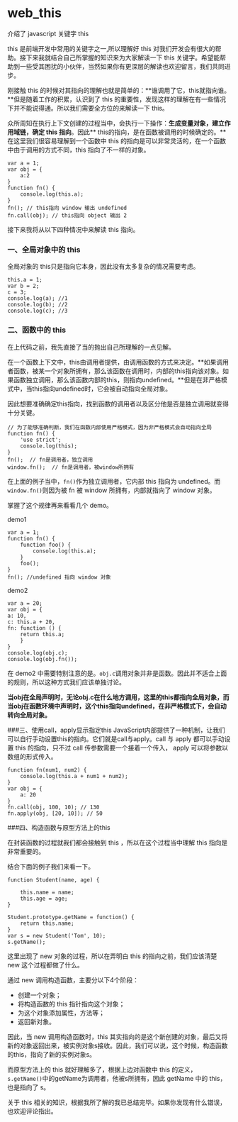 # web_this
介绍了 javascript 关键字 this


this 是前端开发中常用的关键字之一,所以理解好 this 对我们开发会有很大的帮助。接下来我就结合自己所掌握的知识来为大家解读一下 this 关键字。希望能帮助到一些受其困扰的小伙伴，当然如果你有更深层的解读也欢迎留言，我们共同进步。

刚接触 this 的时候对其指向的理解也就是简单的：**谁调用了它，this就指向谁。**但是随着工作的积累，认识到了 this 的重要性，发现这样的理解在有一些情况下并不能说得通。所以我们需要全方位的来解读一下 this。

众所周知在执行上下文创建的过程当中，会执行一下操作：**生成变量对象，建立作用域链，确定 this 指向**。因此** this的指向，是在函数被调用的时候确定的。**在这里我们很容易理解到一个函数中 this 的指向是可以非常灵活的，在一个函数中由于调用的方式不同，this 指向了不一样的对象。

	var a = 1;
    var obj = {
        a:2
    }
    function fn() {
        console.log(this.a);
    }
    fn(); // this指向 window 输出 undefined
    fn.call(obj); // this指向 object 输出 2	
接下来我将从以下四种情况中来解读 this 指向。
 
### 一、全局对象中的 this 
全局对象的 this只是指向它本身，因此没有太多复杂的情况需要考虑。

	this.a = 1;
 	var b = 2;
	c = 3;
	console.log(a); //1
	console.log(b); //2
	console.log(c); //3
	

### 二、函数中的 this

在上代码之前，我先直接了当的抛出自己所理解的一点见解。

在一个函数上下文中，this由调用者提供，由调用函数的方式来决定。**如果调用者函数，被某一个对象所拥有，那么该函数在调用时，内部的this指向该对象。如果函数独立调用，那么该函数内部的this，则指向undefined。**但是在非严格模式中，当this指向undefined时，它会被自动指向全局对象。

因此想要准确确定this指向，找到函数的调用者以及区分他是否是独立调用就变得十分关键。
	
	// 为了能够准确判断，我们在函数内部使用严格模式，因为非严格模式会自动指向全局
	function fn() {
    	'use strict';
    	console.log(this);
	}
	fn();  // fn是调用者，独立调用
	window.fn();  // fn是调用者，被window所拥有

在上面的例子当中，`fn()`作为独立调用者，它内部 this 指向为 undefined。而`window.fn()`则因为被 fn 被 window 所拥有，内部就指向了 window 对象。

掌握了这个规律再来看看几个 demo。

demo1

	var a = 1;
    function fn() {
        function foo() {
            console.log(this.a);
        }
        foo();
    }
    fn(); //undefined 指向 window 对象
    
 demo2   
 	
 	var a = 20;
	var obj = {
    a: 10,
    c: this.a + 20,
    fn: function () {
        return this.a;
    	}
	}
	console.log(obj.c);  
	console.log(obj.fn());
在 demo2 中需要特别注意的是。`obj.c`调用对象并非是函数。因此并不适合上面的规则，所以这种方式我们应该单独讨论。

**当obj在全局声明时，无论obj.c在什么地方调用，这里的this都指向全局对象，而当obj在函数环境中声明时，这个this指向undefined，在非严格模式下，会自动转向全局对象。**


###三、使用call，apply显示指定this
JavaScript内部提供了一种机制，让我们可以自行手动设置this的指向。它们就是call与apply。call 与 apply 都可以手动设置 this 的指向，只不过 call 传参数需要一个接着一个传入， apply 可以将参数以数组的形式传入。

	function fn(num1, num2) {
    	console.log(this.a + num1 + num2);
	}
	var obj = {
    	a: 20
	}
	fn.call(obj, 100, 10); // 130
	fn.apply(obj, [20, 10]); // 50
	

###四、构造函数与原型方法上的this

在封装函数的过程就我们都会接触到 this ，所以在这个过程当中理解 this 指向是非常重要的。

结合下面的例子我们来看一下。

  	function Student(name, age) {

        this.name = name;
        this.age = age;
    }

    Student.prototype.getName = function() {
        return this.name;
    }
    var s = new Student('Tom', 10);
    s.getName();


这里出现了 new 对象的过程，所以在弄明白 this 的指向之前，我们应该清楚 new 这个过程都做了什么。

通过 new 调用构造函数，主要分以下4个阶段：

* 创建一个对象；
* 将构造函数的 this 指针指向这个对象；
* 为这个对象添加属性，方法等；
* 返回新对象。

因此，当 new 调用构造函数时，this 其实指向的是这个新创建的对象，最后又将新的对象返回出来，被实例对象s接收。因此，我们可以说，这个时候，构造函数的this，指向了新的实例对象s。

而原型方法上的 this 就好理解多了，根据上边对函数中 this 的定义，`s.getName()`中的getName为调用者，他被s所拥有，因此 getName 中的 this，也是指向了 s。

关于 this 相关的知识，根据我所了解的我已总结完毕。如果你发现有什么错误，也欢迎评论指出。


    
